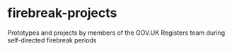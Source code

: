 # firebreak-projects
Prototypes and projects by members of the GOV.UK Registers team during self-directed firebreak periods
